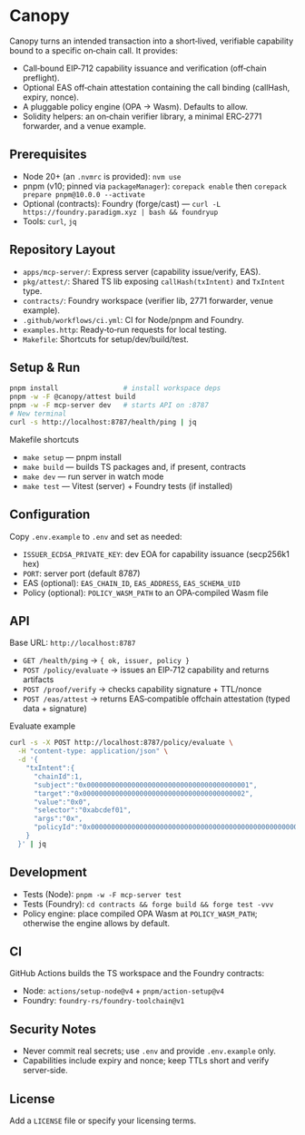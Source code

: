 # Canopy

Canopy turns an intended transaction into a short‑lived, verifiable capability bound to a specific on‑chain call. It provides:

- Call‑bound EIP‑712 capability issuance and verification (off‑chain preflight).
- Optional EAS off‑chain attestation containing the call binding (callHash, expiry, nonce).
- A pluggable policy engine (OPA → Wasm). Defaults to allow.
- Solidity helpers: an on‑chain verifier library, a minimal ERC‑2771 forwarder, and a venue example.

## Prerequisites
- Node 20+ (an `.nvmrc` is provided): `nvm use`
- pnpm (v10; pinned via `packageManager`): `corepack enable` then `corepack prepare pnpm@10.0.0 --activate`
- Optional (contracts): Foundry (forge/cast) — `curl -L https://foundry.paradigm.xyz | bash && foundryup`
- Tools: `curl`, `jq`

## Repository Layout
- `apps/mcp-server/`: Express server (capability issue/verify, EAS).
- `pkg/attest/`: Shared TS lib exposing `callHash(txIntent)` and `TxIntent` type.
- `contracts/`: Foundry workspace (verifier lib, 2771 forwarder, venue example).
- `.github/workflows/ci.yml`: CI for Node/pnpm and Foundry.
- `examples.http`: Ready‑to‑run requests for local testing.
- `Makefile`: Shortcuts for setup/dev/build/test.

## Setup & Run
```bash
pnpm install                # install workspace deps
pnpm -w -F @canopy/attest build
pnpm -w -F mcp-server dev   # starts API on :8787
# New terminal
curl -s http://localhost:8787/health/ping | jq
```

Makefile shortcuts
- `make setup` — pnpm install
- `make build` — builds TS packages and, if present, contracts
- `make dev` — run server in watch mode
- `make test` — Vitest (server) + Foundry tests (if installed)

## Configuration
Copy `.env.example` to `.env` and set as needed:
- `ISSUER_ECDSA_PRIVATE_KEY`: dev EOA for capability issuance (secp256k1 hex)
- `PORT`: server port (default 8787)
- EAS (optional): `EAS_CHAIN_ID`, `EAS_ADDRESS`, `EAS_SCHEMA_UID`
- Policy (optional): `POLICY_WASM_PATH` to an OPA‑compiled Wasm file

## API
Base URL: `http://localhost:8787`

- `GET /health/ping` → `{ ok, issuer, policy }`
- `POST /policy/evaluate` → issues an EIP‑712 capability and returns artifacts
- `POST /proof/verify` → checks capability signature + TTL/nonce
- `POST /eas/attest` → returns EAS‑compatible offchain attestation (typed data + signature)

Evaluate example
```bash
curl -s -X POST http://localhost:8787/policy/evaluate \
  -H "content-type: application/json" \
  -d '{
    "txIntent":{
      "chainId":1,
      "subject":"0x0000000000000000000000000000000000000001",
      "target":"0x0000000000000000000000000000000000000002",
      "value":"0x0",
      "selector":"0xabcdef01",
      "args":"0x",
      "policyId":"0x0000000000000000000000000000000000000000000000000000000000000042"
    }
  }' | jq
```

## Development
- Tests (Node): `pnpm -w -F mcp-server test`
- Tests (Foundry): `cd contracts && forge build && forge test -vvv`
- Policy engine: place compiled OPA Wasm at `POLICY_WASM_PATH`; otherwise the engine allows by default.

## CI
GitHub Actions builds the TS workspace and the Foundry contracts:
- Node: `actions/setup-node@v4` + `pnpm/action-setup@v4`
- Foundry: `foundry-rs/foundry-toolchain@v1`

## Security Notes
- Never commit real secrets; use `.env` and provide `.env.example` only.
- Capabilities include expiry and nonce; keep TTLs short and verify server‑side.

## License
Add a `LICENSE` file or specify your licensing terms.

